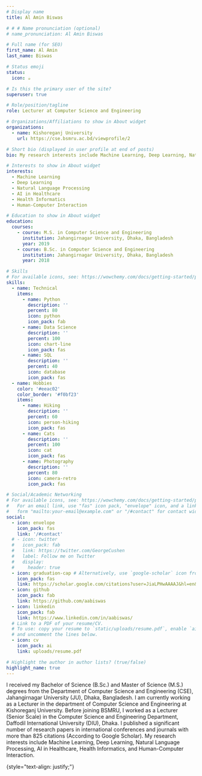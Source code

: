 ```yaml
---
# Display name
title: Al Amin Biswas

# # # Name pronunciation (optional)
# name_pronunciation: Al Amin Biswas

# Full name (for SEO)
first_name: Al Amin
last_name: Biswas

# Status emoji
status:
  icon: ☕️

# Is this the primary user of the site?
superuser: true

# Role/position/tagline
role: Lecturer at Computer Science and Engineering

# Organizations/Affiliations to show in About widget
organizations:
  - name: Kishoreganj University
    url: https://cse.bsmru.ac.bd/viewprofile/2

# Short bio (displayed in user profile at end of posts)
bio: My research interests include Machine Learning, Deep Learning, Natural Language Processing, AI in Healthcare, Health Informatics, and Human-Computer Interaction.

# Interests to show in About widget
interests:
  - Machine Learning
  - Deep Learning
  - Natural Language Processing
  - AI in Healthcare
  - Health Informatics
  - Human-Computer Interaction

# Education to show in About widget
education:
  courses:
    - course: M.S. in Computer Science and Engineering
      institution: Jahangirnagar University, Dhaka, Bangladesh
      year: 2019
    - course: B.Sc. in Computer Science and Engineering
      institution: Jahangirnagar University, Dhaka, Bangladesh
      year: 2018

# Skills
# For available icons, see: https://wowchemy.com/docs/getting-started/page-builder/#icons
skills:
  - name: Technical
    items:
      - name: Python
        description: ''
        percent: 80
        icon: python
        icon_pack: fab
      - name: Data Science
        description: ''
        percent: 100
        icon: chart-line
        icon_pack: fas
      - name: SQL
        description: ''
        percent: 40
        icon: database
        icon_pack: fas
  - name: Hobbies
    color: '#eeac02'
    color_border: '#f0bf23'
    items:
      - name: Hiking
        description: ''
        percent: 60
        icon: person-hiking
        icon_pack: fas
      - name: Cats
        description: ''
        percent: 100
        icon: cat
        icon_pack: fas
      - name: Photography
        description: ''
        percent: 80
        icon: camera-retro
        icon_pack: fas

# Social/Academic Networking
# For available icons, see: https://wowchemy.com/docs/getting-started/page-builder/#icons
#   For an email link, use "fas" icon pack, "envelope" icon, and a link in the
#   form "mailto:your-email@example.com" or "/#contact" for contact widget.
social:
  - icon: envelope
    icon_pack: fas
    link: '/#contact'
  # - icon: twitter
  #   icon_pack: fab
  #   link: https://twitter.com/GeorgeCushen
  #   label: Follow me on Twitter
  #   display:
  #     header: true
  - icon: graduation-cap # Alternatively, use `google-scholar` icon from `ai` icon pack
    icon_pack: fas
    link: https://scholar.google.com/citations?user=JiaLPHwAAAAJ&hl=en&oi=ao
  - icon: github
    icon_pack: fab
    link: https://github.com/aabiswas
  - icon: linkedin
    icon_pack: fab
    link: https://www.linkedin.com/in/aabiswas/
  # Link to a PDF of your resume/CV.
  # To use: copy your resume to `static/uploads/resume.pdf`, enable `ai` icons in `params.yaml`,
  # and uncomment the lines below.
  - icon: cv
    icon_pack: ai
    link: uploads/resume.pdf

# Highlight the author in author lists? (true/false)
highlight_name: true
---
```


I received my Bachelor of Science (B.Sc.) and Master of Science (M.S.) degrees from the Department of Computer Science and Engineering (CSE), Jahangirnagar University (JU), Dhaka, Bangladesh. I am currently working as a Lecturer in the department of Computer Science and Engineering at Kishoreganj University. Before joining BSMRU, I worked as a Lecturer (Senior Scale) in the Computer Science and Engineering Department, Daffodil International University (DIU), Dhaka. I published a significant number of research papers in international conferences and journals with more than 825 citations (According to Google Scholar). My research interests include Machine Learning, Deep Learning, Natural Language Processing, AI in Healthcare, Health Informatics, and Human-Computer Interaction.

{style="text-align: justify;"}
